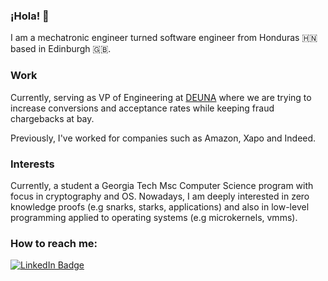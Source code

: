 ### ¡Hola! 👋

I am a mechatronic engineer turned software engineer from Honduras 🇭🇳 based in Edinburgh 🇬🇧.


### Work

Currently, serving as VP of Engineering at [DEUNA](https://deuna.com) where we are trying to increase conversions and acceptance rates while keeping fraud chargebacks at bay.

<!-- <img src="https://uploads-ssl.webflow.com/62e806ed6cc7b20ca6dc2b93/62fca8262c51370eb1406a98_deuna.png" alt="DEUNA logo"> -->


Previously, I've worked for companies such as Amazon, Xapo and Indeed.

<!-- ### Writing -->

### Interests

Currently, a student a Georgia Tech Msc Computer Science program with focus in cryptography and OS. Nowadays, I am deeply interested in zero knowledge proofs (e.g snarks, starks, applications) and also in low-level programming applied to operating systems (e.g microkernels, vmms). 

### How to reach me:

<a href="https://www.linkedin.com/in/dfgallegos"><img src="https://img.shields.io/badge/-Diego%20Gallegos%20-blue?style=plastic&amp;labelColor=blue&amp;logo=LinkedIn&amp;link=https://www.linkedin.com/in/dfgallegos" alt="LinkedIn Badge"></a> 






